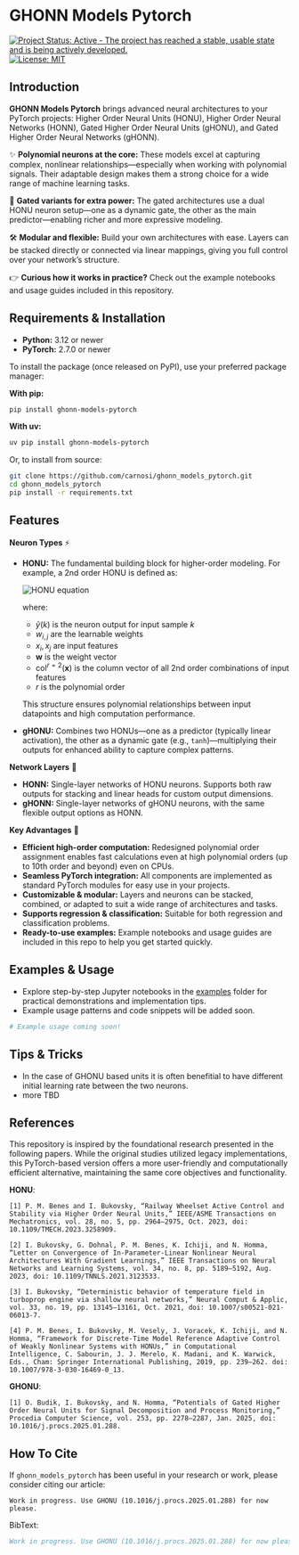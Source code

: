 # GHONN Models Pytorch
[![Project Status: Active - The project has reached a stable, usable
state and is being actively
developed.](https://www.repostatus.org/badges/latest/wip.svg)](https://www.repostatus.org/#WIP) [![License: MIT](https://img.shields.io/badge/License-MIT-yellow.svg)](https://opensource.org/licenses/MIT)

## Introduction
**GHONN Models Pytorch** brings advanced neural architectures to your PyTorch projects: Higher Order Neural Units (HONU), Higher Order Neural Networks (HONN), Gated Higher Order Neural Units (gHONU), and Gated Higher Order Neural Networks (gHONN).

✨ **Polynomial neurons at the core:** These models excel at capturing complex, nonlinear relationships—especially when working with polynomial signals. Their adaptable design makes them a strong choice for a wide range of machine learning tasks.

🔗 **Gated variants for extra power:** The gated architectures use a dual HONU neuron setup—one as a dynamic gate, the other as the main predictor—enabling richer and more expressive modeling.

🛠️ **Modular and flexible:** Build your own architectures with ease. Layers can be stacked directly or connected via linear mappings, giving you full control over your network’s structure.

👉 **Curious how it works in practice?** Check out the example notebooks and usage guides included in this repository.

## Requirements & Installation

- **Python:** 3.12 or newer
- **PyTorch:** 2.7.0 or newer

To install the package (once released on PyPI), use your preferred package manager:

**With pip:**
```bash
pip install ghonn-models-pytorch
```

**With uv:**
```bash
uv pip install ghonn-models-pytorch
```

Or, to install from source:

```bash
git clone https://github.com/carnosi/ghonn_models_pytorch.git
cd ghonn_models_pytorch
pip install -r requirements.txt
```

## Features

**Neuron Types** ⚡
- **HONU:** The fundamental building block for higher-order modeling. For example, a 2nd order HONU is defined as:

  ![HONU equation](https://latex.codecogs.com/png.image?\dpi{120}\bg_white\tilde{y}(k)=\sum_{i=0}^{n}\sum_{j=i}^{n}w_{i,j}x_ix_j=\mathbf{w}\cdot\mathrm{col}^{r=2}(\mathbf{x}))

  where:
  - $\tilde{y}(k)$ is the neuron output for input sample $k$
  - $w_{i,j}$ are the learnable weights
  - $x_i, x_j$ are input features
  - $\mathbf{w}$ is the weight vector
  - $\mathrm{col}^{r=2}(\mathbf{x})$ is the column vector of all 2nd order combinations of input features
  - $r$ is the polynomial order

  This structure ensures polynomial relationships between input datapoints and high computation performance.
- **gHONU:** Combines two HONUs—one as a predictor (typically linear activation), the other as a dynamic gate (e.g., `tanh`)—multiplying their outputs for enhanced ability to capture complex patterns.

**Network Layers** 🧩
- **HONN:** Single-layer networks of HONU neurons. Supports both raw outputs for stacking and linear heads for custom output dimensions.
- **gHONN:** Single-layer networks of gHONU neurons, with the same flexible output options as HONN.

**Key Advantages** 🚀
- **Efficient high-order computation:** Redesigned polynomial order assignment enables fast calculations even at high polynomial orders (up to 10th order and beyond) even on CPUs.
- **Seamless PyTorch integration:** All components are implemented as standard PyTorch modules for easy use in your projects.
- **Customizable & modular:** Layers and neurons can be stacked, combined, or adapted to suit a wide range of architectures and tasks.
- **Supports regression & classification:** Suitable for both regression and classification problems.
- **Ready-to-use examples:** Example notebooks and usage guides are included in this repo to help you get started quickly.

## Examples & Usage

- Explore step-by-step Jupyter notebooks in the [examples](./examples/) folder for practical demonstrations and implementation tips.
- Example usage patterns and code snippets will be added soon.

```python
# Example usage coming soon!
```

## Tips & Tricks
* In the case of GHONU based units it is often benefitial to have different initial learning rate between the two neurons.
* more TBD


## References
This repository is inspired by the foundational research presented in the following papers. While the original studies utilized legacy implementations, this PyTorch-based version offers a more user-friendly and computationally efficient alternative, maintaining the same core objectives and functionality.

**HONU**:
```plaintext
[1] P. M. Benes and I. Bukovsky, “Railway Wheelset Active Control and Stability via Higher Order Neural Units,” IEEE/ASME Transactions on Mechatronics, vol. 28, no. 5, pp. 2964–2975, Oct. 2023, doi: 10.1109/TMECH.2023.3258909.

[2] I. Bukovsky, G. Dohnal, P. M. Benes, K. Ichiji, and N. Homma, “Letter on Convergence of In-Parameter-Linear Nonlinear Neural Architectures With Gradient Learnings,” IEEE Transactions on Neural Networks and Learning Systems, vol. 34, no. 8, pp. 5189–5192, Aug. 2023, doi: 10.1109/TNNLS.2021.3123533.

[3] I. Bukovsky, “Deterministic behavior of temperature field in turboprop engine via shallow neural networks,” Neural Comput & Applic, vol. 33, no. 19, pp. 13145–13161, Oct. 2021, doi: 10.1007/s00521-021-06013-7.

[4] P. M. Benes, I. Bukovsky, M. Vesely, J. Voracek, K. Ichiji, and N. Homma, “Framework for Discrete-Time Model Reference Adaptive Control of Weakly Nonlinear Systems with HONUs,” in Computational Intelligence, C. Sabourin, J. J. Merelo, K. Madani, and K. Warwick, Eds., Cham: Springer International Publishing, 2019, pp. 239–262. doi: 10.1007/978-3-030-16469-0_13.
```
**GHONU**:
```plaintext
[1] O. Budik, I. Bukovsky, and N. Homma, “Potentials of Gated Higher Order Neural Units for Signal Decomposition and Process Monitoring,” Procedia Computer Science, vol. 253, pp. 2278–2287, Jan. 2025, doi: 10.1016/j.procs.2025.01.288.
```

## How To Cite
If `ghonn_models_pytorch` has been useful in your research or work, please consider citing our article:

```plaintext
Work in progress. Use GHONU (10.1016/j.procs.2025.01.288) for now please.
```

BibText:
```bibtex
Work in progress. Use GHONU (10.1016/j.procs.2025.01.288) for now please.
```

